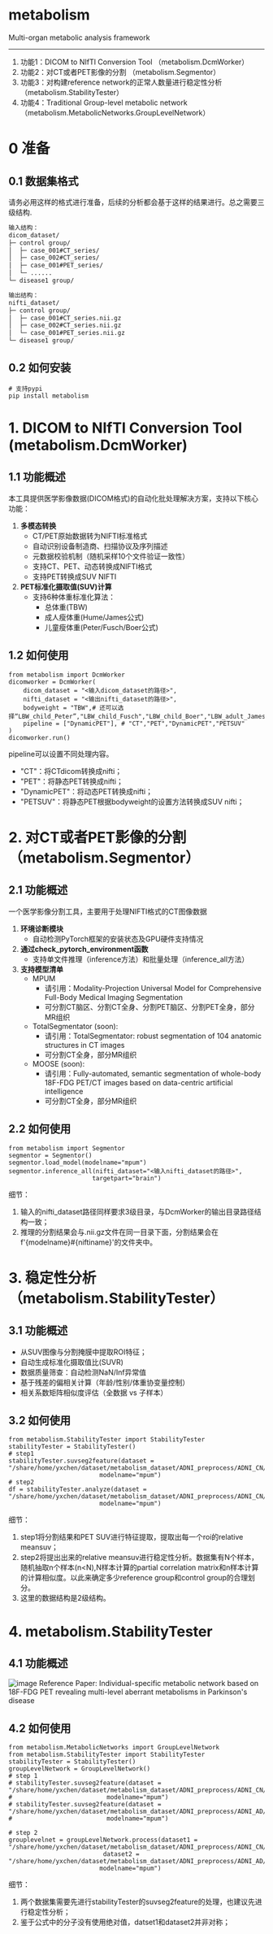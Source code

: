 # metabolism
Multi-organ metabolic analysis framework


---
1. 功能1：DICOM to NIfTI Conversion Tool （metabolism.DcmWorker）
2. 功能2：对CT或者PET影像的分割 （metabolism.Segmentor）
3. 功能3：对构建reference network的正常人数量进行稳定性分析（metabolism.StabilityTester）
4. 功能4：Traditional Group-level metabolic network （metabolism.MetabolicNetworks.GroupLevelNetwork）
   
# 0 准备
## 0.1 数据集格式
请务必用这样的格式进行准备，后续的分析都会基于这样的结果进行。总之需要三级结构.
```bash
输入结构：
dicom_dataset/
├─ control group/
│  ├─ case_001#CT_series/
│  ├─ case_002#CT_series/
│  ├─ case_001#PET_series/
│  └─ ......
└─ disease1 group/

输出结构：
nifti_dataset/
├─ control group/
│  ├─ case_001#CT_series.nii.gz
│  ├─ case_002#CT_series.nii.gz
│  └─ case_001#PET_series.nii.gz
└─ disease1 group/
```

## 0.2 如何安装
```
# 支持pypi
pip install metabolism
```
# 1. DICOM to NIfTI Conversion Tool (metabolism.DcmWorker)
## 1.1 功能概述
本工具提供医学影像数据(DICOM格式)的自动化批处理解决方案，支持以下核心功能：
1. **多模态转换**
   - CT/PET原始数据转为NIFTI标准格式
   - 自动识别设备制造商、扫描协议及序列描述
   - 元数据校验机制（随机采样10个文件验证一致性）
   - 支持CT、PET、动态转换成NIFTI格式
   - 支持PET转换成SUV NIFTI
2. **PET标准化摄取值(SUV)计算**
   - 支持6种体重标准化算法：
     * 总体重(TBW)
     * 成人瘦体重(Hume/James公式)
     * 儿童瘦体重(Peter/Fusch/Boer公式)

## 1.2 如何使用
```
from metabolism import DcmWorker
dicomworker = DcmWorker(
    dicom_dataset = "<输入dicom_dataset的路径>",
    nifti_dataset = "<输出nifti_dataset的路径>",
    bodyweight = "TBW",# 还可以选择“LBW_child_Peter”,"LBW_child_Fusch","LBW_child_Boer","LBW_adult_James","LBW_adult_Hume"
    pipeline = ["DynamicPET"], # "CT","PET","DynamicPET","PETSUV"
)
dicomworker.run()
```
pipeline可以设置不同处理内容。
- "CT"：将CTdicom转换成nifti；
- "PET"：将静态PET转换成nifti；
- "DynamicPET"：将动态PET转换成nifti；
- "PETSUV"：将静态PET根据bodyweight的设置方法转换成SUV nifti；

# 2. 对CT或者PET影像的分割（metabolism.Segmentor）
## 2.1 功能概述
一个医学影像分割工具，主要用于处理NIFTI格式的CT图像数据
1. **环境诊断模块**
   - 自动检测PyTorch框架的安装状态及GPU硬件支持情况
2. **通过check_pytorch_environment函数**
   - 支持单文件推理（inference方法）和批量处理（inference_all方法）
3. **支持模型清单**
   - MPUM 
      - 请引用：Modality-Projection Universal Model for Comprehensive Full-Body Medical Imaging Segmentation
      - 可分割CT脑区、分割CT全身、分割PET脑区、分割PET全身，部分MR组织
   - TotalSegmentator (soon):
      - 请引用：TotalSegmentator: robust segmentation of 104 anatomic structures in CT images
      - 可分割CT全身，部分MR组织
   - MOOSE (soon):
      - 请引用：Fully-automated, semantic segmentation of whole-body 18F-FDG PET/CT images based on data-centric artificial intelligence
      - 可分割CT全身，部分MR组织
## 2.2 如何使用
```
from metabolism import Segmentor
segmentor = Segmentor()
segmentor.load_model(modelname="mpum")
segmentor.inference_all(nifti_dataset="<输入nifti_dataset的路径>",
                       targetpart="brain")
```
细节：
1. 输入的nifti_dataset路径同样要求3级目录，与DcmWorker的输出目录路径结构一致；
2. 推理的分割结果会与.nii.gz文件在同一目录下面，分割结果会在f'{modelname}#{niftiname}'的文件夹中。

# 3. 稳定性分析 （metabolism.StabilityTester）
## 3.1 功能概述
- 从SUV图像与分割掩膜中提取ROI特征；
- 自动生成标准化摄取值比(SUVR)
- 数据质量筛查：自动检测NaN/Inf异常值
- 基于残差的偏相关计算（年龄/性别/体重协变量控制）
- 相关系数矩阵相似度评估（全数据 vs 子样本）

## 3.2 如何使用
```
from metabolism.StabilityTester import StabilityTester
stabilityTester = StabilityTester()
# step1
stabilityTester.suvseg2feature(dataset = "/share/home/yxchen/dataset/metabolism_dataset/ADNI_preprocess/ADNI_CN/",
                         modelname="mpum")
# step2
df = stabilityTester.analyze(dataset = "/share/home/yxchen/dataset/metabolism_dataset/ADNI_preprocess/ADNI_CN/",
                         modelname="mpum")
```
细节：
1. step1将分割结果和PET SUV进行特征提取，提取出每一个roi的relative meansuv；
2. step2将提出出来的relative meansuv进行稳定性分析。数据集有N个样本，随机抽取n个样本(n<N),N样本计算的partial correlation matrix和n样本计算的计算相似度。以此来确定多少reference group和control group的合理划分。
3. 这里的数据结构是2级结构。
   
# 4. metabolism.StabilityTester
## 4.1 功能概述
![image](https://github.com/user-attachments/assets/dbe1ae8d-da1b-4b8c-b888-150a7bb8f175)
Reference Paper: Individual-specific metabolic network based on 18F-FDG PET revealing multi-level aberrant metabolisms in Parkinson's disease

## 4.2 如何使用
```
from metabolism.MetabolicNetworks import GroupLevelNetwork
from metabolism.StabilityTester import StabilityTester
stabilityTester = StabilityTester()
groupLevelNetwork = GroupLevelNetwork()
# step 1
# stabilityTester.suvseg2feature(dataset = "/share/home/yxchen/dataset/metabolism_dataset/ADNI_preprocess/ADNI_CN/",
#                          modelname="mpum")
# stabilityTester.suvseg2feature(dataset = "/share/home/yxchen/dataset/metabolism_dataset/ADNI_preprocess/ADNI_AD/",
#                          modelname="mpum")

# step 2
grouplevelnet = groupLevelNetwork.process(dataset1 = "/share/home/yxchen/dataset/metabolism_dataset/ADNI_preprocess/ADNI_CN/",
                          dataset2 = "/share/home/yxchen/dataset/metabolism_dataset/ADNI_preprocess/ADNI_AD/",
                         modelname="mpum")
```
细节：
1. 两个数据集需要先进行stabilityTester的suvseg2feature的处理，也建议先进行稳定性分析；
2. 鉴于公式中的分子没有使用绝对值，datset1和dataset2并非对称；
